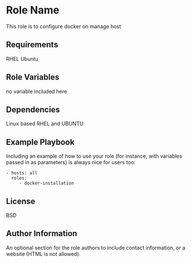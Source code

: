 Role Name
=========

This role is to  configure docker on manage host 

Requirements
------------

RHEL
Ubuntu


Role Variables
--------------
no variable included here

Dependencies
------------

Linux based RHEL and UBUNTU

Example Playbook
----------------

Including an example of how to use your role (for instance, with variables passed in as parameters) is always nice for users too:

    - hosts: all
      roles:
         - docker-installation

License
-------

BSD

Author Information
------------------

An optional section for the role authors to include contact information, or a website (HTML is not allowed).
